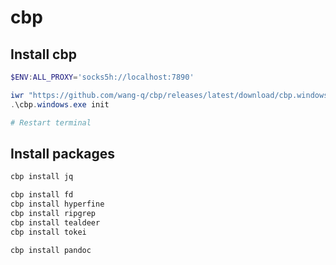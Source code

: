 # cbp

## Install cbp

```powershell
$ENV:ALL_PROXY='socks5h://localhost:7890'

iwr "https://github.com/wang-q/cbp/releases/latest/download/cbp.windows.exe" -OutFile cbp.windows.exe
.\cbp.windows.exe init

# Restart terminal

```

## Install packages

```powershell
cbp install jq

cbp install fd
cbp install hyperfine
cbp install ripgrep
cbp install tealdeer
cbp install tokei

cbp install pandoc

```
